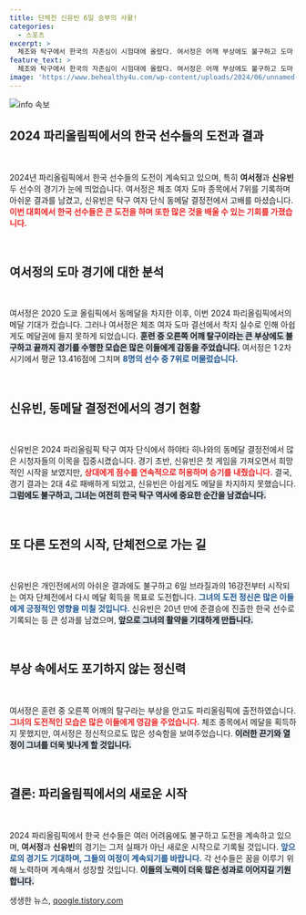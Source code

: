 ```yaml
---
title: 단체전 신유빈 6일 승부의 사활!
categories:
  - 스포츠
excerpt: >
  체조와 탁구에서 한국의 자존심이 시험대에 올랐다. 여서정은 어깨 부상에도 불구하고 도마 결선에서 7위에 머물렀고, 신유빈은 동메달 결승에서 아쉽게 패해 메달 획득에 실패했다. 하지만 신유빈의 준결승 진출은 20년 만의 쾌거로 기록됐다!
feature_text: >
  체조와 탁구에서 한국의 자존심이 시험대에 올랐다. 여서정은 어깨 부상에도 불구하고 도마 결선에서 7위에 머물렀고, 신유빈은 동메달 결승에서 아쉽게 패해 메달 획득에 실패했다. 하지만 신유빈의 준결승 진출은 20년 만의 쾌거로 기록됐다!
image: 'https://www.behealthy4u.com/wp-content/uploads/2024/06/unnamed-file.png'
---
```


<p><img src="https://www.behealthy4u.com/wp-content/uploads/2024/06/unnamed-file.png" alt="info 속보" /></p>

<h2 data-ke-size="size26">2024 파리올림픽에서의 한국 선수들의 도전과 결과</h2>

<p data-ke-size="size16">&nbsp;</p>

<p data-ke-size="size16">2024년 파리올림픽에서 한국 선수들의 도전이 계속되고 있으며, 특히 <b>여서정</b>과 <b>신유빈</b> 두 선수의 경기가 눈에 띄었습니다. 여서정은 체조 여자 도마 종목에서 7위를 기록하며 아쉬운 결과를 남겼고, 신유빈은 탁구 여자 단식 동메달 결정전에서 고배를 마셨습니다. <b><span style="color: #ee2323;">이번 대회에서 한국 선수들은 큰 도전을 하며 또한 많은 것을 배울 수 있는 기회를 가졌습니다.</span></b></p>

<p data-ke-size="size16">&nbsp;</p>

<h2 data-ke-size="size26">여서정의 도마 경기에 대한 분석</h2>

<p data-ke-size="size16">&nbsp;</p>

<p data-ke-size="size16">여서정은 2020 도쿄 올림픽에서 동메달을 차지한 이후, 이번 2024 파리올림픽에서의 메달 기대가 컸습니다. 그러나 여서정은 체조 여자 도마 결선에서 착지 실수로 인해 아쉽게도 메달권에 들지 못하게 되었습니다. <b><span style="background-color: #21538527;">훈련 중 오른쪽 어깨 탈구이라는 큰 부상에도 불구하고 끝까지 경기를 수행한 모습은 많은 이들에게 감동을 주었습니다.</span></b> 여서정은 1·2차 시기에서 평균 13.416점에 그치며 <b><span style="color: #1a5490;">8명의 선수 중 7위로 머물렀습니다.</span></b></p>

<p data-ke-size="size16">&nbsp;</p>

<h2 data-ke-size="size26">신유빈, 동메달 결정전에서의 경기 현황</h2>

<p data-ke-size="size16">&nbsp;</p>

<p data-ke-size="size16">신유빈은 2024 파리올림픽 탁구 여자 단식에서 하야타 히나와의 동메달 결정전에서 많은 시청자들의 이목을 집중시켰습니다. 경기 초반, 신유빈은 첫 게임을 가져오면서 희망적인 시작을 보였지만, <b><span style="color: #ee2323;">상대에게 점수를 연속적으로 허용하며 승기를 내줬습니다.</span></b> 결국, 경기 결과는 2대 4로 패배하게 되었고, 신유빈은 아쉽게도 메달을 차지하지 못했습니다. <b><span style="background-color: #21538527;">그럼에도 불구하고, 그녀는 여전히 한국 탁구 역사에 중요한 순간을 남겼습니다.</span></b></p>

<p data-ke-size="size16">&nbsp;</p>

<h2 data-ke-size="size26">또 다른 도전의 시작, 단체전으로 가는 길</h2>

<p data-ke-size="size16">&nbsp;</p>

<p data-ke-size="size16">신유빈은 개인전에서의 아쉬운 결과에도 불구하고 6일 브라질과의 16강전부터 시작되는 여자 단체전에서 다시 메달 획득을 목표로 도전합니다. <b><span style="color: #1a5490;">그녀의 도전 정신은 많은 이들에게 긍정적인 영향을 미칠 것입니다.</span></b> 신유빈은 20년 만에 준결승에 진출한 한국 선수로 기록되는 등 큰 성과를 남겼으며, <b><span style="background-color: #21538527;">앞으로 그녀의 활약을 기대하게 만듭니다.</span></b></p>

<p data-ke-size="size16">&nbsp;</p>

<h2 data-ke-size="size26">부상 속에서도 포기하지 않는 정신력</h2>

<p data-ke-size="size16">&nbsp;</p>

<p data-ke-size="size16">여서정은 훈련 중 오른쪽 어깨의 탈구라는 부상을 안고도 파리올림픽에 출전하였습니다. <b><span style="color: #ee2323;">그녀의 도전적인 모습은 많은 이들에게 영감을 주었습니다.</span></b> 체조 종목에서 메달을 획득하지 못했지만, 여서정은 정신적으로도 많은 성숙함을 보여주었습니다. <b><span style="background-color: #21538527;">이러한 끈기와 열정이 그녀를 더욱 빛나게 할 것입니다.</span></b></p>

<p data-ke-size="size16">&nbsp;</p>

<h2 data-ke-size="size26">결론: 파리올림픽에서의 새로운 시작</h2>

<p data-ke-size="size16">&nbsp;</p>

<p data-ke-size="size16">2024 파리올림픽에서 한국 선수들은 여러 어려움에도 불구하고 도전을 계속하고 있으며, <b>여서정</b>과 <b>신유빈</b>의 경기는 그저 실패가 아닌 새로운 시작으로 기록될 것입니다. <b><span style="color: #1a5490;">앞으로의 경기도 기대하며, 그들의 여정이 계속되기를 바랍니다.</span></b> 각 선수들은 꿈을 이루기 위해 노력하며 계속해서 성장할 것입니다. <b><span style="background-color: #21538527;">이들의 노력이 더욱 많은 성과로 이어지길 기원합니다.</span></b></p>
생생한 뉴스, <a href="https://qoogle.tistory.com" rel="dofollow">qoogle.tistory.com</a>


